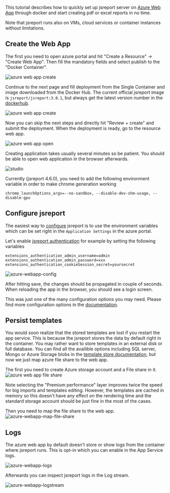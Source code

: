 

This tutorial describes how to quickly set up jsreport server on [
Azure Web App](https://azure.microsoft.com/en-us/services/app-service/web/) through docker and start creating pdf or excel reports in no time. 

Note that jsreport runs also on VMs, cloud services or container instances without limitations. 

## Create the Web App

The first you need to open azure portal and hit "Create a Resource" -> "Create Web App".
Then fill the mandatory fields and select publish to the "Docker Container".

![azure web app create](/learn/static-resources/azure-webapp-create.png)

Continue to the next page and fill deployment from the Single Container and image downloaded from the Docker Hub. The current official jsreport image is `jsreport/jsreport:3.0.1`, but always get the latest version number in the [dockerhub](https://hub.docker.com/r/jsreport/jsreport).

![azure web app create](/learn/static-resources/azure-webapp-create-docker.png)

Now you can skip the next steps and directly hit "Review + create" and submit the deployment. When the deployment is ready, go to the resource web app.

![azure web app open](/learn/static-resources/azure-webapp-open.png)

Creating application takes usually several minutes so be patient. You should be able to open web application in the browser afterwards.

![studio](https://jsreport.net/screenshots/studio.png?v=2)

Currently (jsreport 4.6.0), you need to add the following environment variable in order to make chrome generation working
```
chrome_launchOptions_args=--no-sandbox, --disable-dev-shm-usage, --disable-gpu
```

## Configure jsreport 

The easiest way to [configure](/learn/configuration) jsreport is to use the environment variables which can be set right in the `Application Settings` in the azure portal.

Let's enable [jsreport authentication](https://jsreport.net/learn/authentication) for example by setting the following variables

```
extensions_authentication_admin_username=admin
extensions_authentication_admin_password=xxx
extensions_authentication_cookieSession_secret=yoursecret
```

![azure-webapp-config](/learn/static-resources/azure-webapp-config.png)

After hitting save, the changes should be propagated in couple of seconds. When reloading the app in the browser, you should see a login screen.

This was just one of the many configuration options you may need. Please find more configuration options in the [documentation](https://jsreport.net/learn/configuration).

## Persist templates
You would soon realize that the stored templates are lost if you restart the app service. This is because the jsreport stores the data by default right in the container. You may rather want to store templates in an external disk or full database. You can find all the availible options including SQL server, Mongo or Azure Storage blobs in the [template store documentation](/learn/template-stores), but now we just map azure file share to the web app.

The first you need to create Azure storage account and a File share in it.
![azure web app file share](/learn/static-resources/azure-webapp-file-share.png)

Note selecting the "Premium performance" layer improves twice the speed for big imports and templates editing. However, the templates are cached in memory so this doesn't have any effect on the rendering time and the standard storage account should be just fine in the most of the cases.

Then you need to map the file share to the web app.
![azure-webapp-map-file-share](/learn/static-resources/azure-webapp-map-file-share.png)

## Logs
The azure web app by default doesn't store or show logs from the container where jsreport runs. This is opt-in which you can enable in the App Service logs.

![azure-webapp-logs](/learn/static-resources/azure-webapp-logs.png)

Afterwards you can inspect jsreport logs in the Log stream.

![azure-webapp-logstream](/learn/static-resources/azure-webapp-logstream.png)
